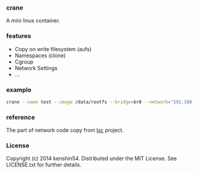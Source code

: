 ### crane

A mini linux container.

### features

* Copy on write filesystem (aufs)
* Namespaces (clone)
* Cgroup
* Network Settings
* ...

### example

```bash
crane --name test --image /data/rootfs --bridge=br0 --network="192.168.1.5/24@192.168.1.1#192.168.1.255" --memory=200m --cpuset=0-1
```

### reference

The part of network code copy from [lxc](https://github.com/lxc/lxc) project.

### License

Copyright (c) 2014 kenshin54. Distributed under the MIT License. See LICENSE.txt for further details.
